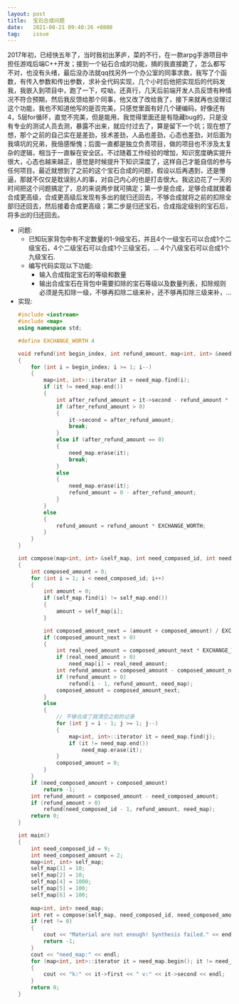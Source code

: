 ```yaml
---
layout: post
title:  宝石合成问题
date:   2021-08-21 09:40:26 +0800
tag:    issue
---
```


2017年初，已经快五年了，当时我初出茅庐，菜的不行，在一款arpg手游项目中担任游戏后端C++开发；接到一个钻石合成的功能，搞的我直接跪了，怎么都写不对，也没有头绪，最后没办法就qq找另外一个办公室的同事求救，我写了个函数，有传入参数和传出参数，求补全代码实现，几个小时后他把实现后的代码发我，我嵌入到项目中，跑了一下，哎呦，还真行，几天后前端开发人员反馈有种情况不符合预期，然后我反馈给那个同事，他又改了改给我了，接下来就再也没理过这个功能，我也不知道他写的是否完美，只感觉里面有好几个硬编码，好像还有4，5层for循环，直觉不完美，但是能用，我觉得里面还是有隐藏bug的，只是没有专业的测试人员去测，暴露不出来，就应付过去了，算是留下一个坑；现在想了想，那个之前的自己实在是差劲，技术差劲，人品也差劲，心态也差劲，对后面为我填坑的兄弟，我倍感惭愧；后面一直都是独立负责项目，做的项目也不涉及太复杂的逻辑，相当于一直躲在安全区。不过随着工作经验的增加，知识宽度确实提升很大，心态也越来越正，感觉是时候提升下知识深度了，这样自己才能自信的参与任何项目。最近就想到了之前的这个宝石合成的问题，假设以后再遇到，还是懵逼，那就不仅仅是耽误别人的事，对自己内心的也是打击很大。我这边花了一天的时间把这个问题搞定了，总的来说两步就可搞定；第一步是合成，足够合成就接着合成更高级，合成更高级后发现有多出的就归还回去，不够合成就将之前的扣除全部归还回去，然后接着合成更高级；第二步是归还宝石，合成指定级别的宝石后，将多出的归还回去。

- 问题:
    - 已知玩家背包中有不定数量的1-9级宝石，并且4个一级宝石可以合成1个二级宝石，4个二级宝石可以合成1个三级宝石，... 4个八级宝石可以合成1个九级宝石.
    - 编写代码实现以下功能:
        - 输入合成指定宝石的等级和数量
        - 输出合成宝石在背包中需要扣除的宝石等级以及数量列表，扣除规则必须是先扣除一级，不够再扣除二级来补，还不够再扣除三级来补，...
- 实现:
    ```c++
    #include <iostream>
    #include <map>
    using namespace std;

    #define EXCHANGE_WORTH 4

    void refund(int begin_index, int refund_amount, map<int, int> &need_map)
    {
        for (int i = begin_index; i >= 1; i--)
        {
            map<int, int>::iterator it = need_map.find(i);
            if (it != need_map.end())
            {
                int after_refund_amount = it->second - refund_amount * EXCHANGE_WORTH;
                if (after_refund_amount > 0)
                {
                    it->second = after_refund_amount;
                    break;
                }
                else if (after_refund_amount == 0)
                {
                    need_map.erase(it);
                    break;
                }
                else
                {
                    need_map.erase(it);
                    refund_amount = 0 - after_refund_amount;
                }
            }
            else
            {
                refund_amount = refund_amount * EXCHANGE_WORTH;
            }
        }
    }

    int compose(map<int, int> &self_map, int need_composed_id, int need_composed_amount, map<int, int> &need_map)
    {
        int composed_amount = 0;
        for (int i = 1; i < need_composed_id; i++)
        {
            int amount = 0;
            if (self_map.find(i) != self_map.end())
            {
                amount = self_map[i];
            }

            int composed_amount_next = (amount + composed_amount) / EXCHANGE_WORTH;
            if (composed_amount_next > 0)
            {
                int real_need_amount = composed_amount_next * EXCHANGE_WORTH - composed_amount;
                if (real_need_amount > 0)
                    need_map[i] = real_need_amount;
                int refund_amount = composed_amount - composed_amount_next * EXCHANGE_WORTH;
                if (refund_amount > 0)
                    refund(i - 1, refund_amount, need_map);
                composed_amount = composed_amount_next;
            }
            else
            {
                // 不够合成了就清空之前的记录
                for (int j = i - 1; j >= 1; j--)
                {
                    map<int, int>::iterator it = need_map.find(j);
                    if (it != need_map.end())
                        need_map.erase(it);
                }
                composed_amount = 0;
            }
        }
        if (need_composed_amount > composed_amount)
            return -1;
        int refund_amount = composed_amount - need_composed_amount;
        if (refund_amount > 0)
            refund(need_composed_id - 1, refund_amount, need_map);
        return 0;
    }

    int main()
    {
        int need_composed_id = 9;
        int need_composed_amount = 2;
        map<int, int> self_map;
        self_map[1] = 10;
        self_map[2] = 10;
        self_map[4] = 1000;
        self_map[5] = 100;
        self_map[6] = 100;
        
        map<int, int> need_map;
        int ret = compose(self_map, need_composed_id, need_composed_amount, need_map);
        if (ret != 0)
        {
            cout << "Material are not enough! Synthesis failed." << endl;
            return -1;
        }
        cout << "need_map:" << endl;
        for (map<int, int>::iterator it = need_map.begin(); it != need_map.end(); it++)
        {
            cout << "k:" << it->first << " v:" << it->second << endl;
        }
        return 0;
    }
    ```